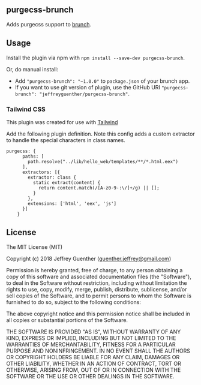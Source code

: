 ## purgecss-brunch
Adds purgecss support to
[brunch](http://brunch.io).

## Usage
Install the plugin via npm with `npm install --save-dev purgecss-brunch`.

Or, do manual install:

* Add `"purgecss-brunch": "~1.0.0"` to `package.json` of your brunch app.
* If you want to use git version of plugin, use the GitHub URI
`"purgecss-brunch": "jeffreyguenther/purgecss-brunch"`.

### Tailwind CSS

This plugin was created for use with
[Tailwind](https://tailwindcss.com/docs/controlling-file-size#removing-unused-css-with-purgecss)

Add the following plugin definition. Note this config adds a custom extractor
to handle the special characters in class names.

```
purgecss: {
      paths: [
        path.resolve("../lib/hello_web/templates/**/*.html.eex")
      ],
      extractors: [{
        extractor: class {
          static extract(content) {
            return content.match(/[A-z0-9-:\/]+/g) || [];
          }
        },
        extensions: ['html', 'eex', 'js']
      }]
    }
```

## License

The MIT License (MIT)

Copyright (c) 2018 Jeffrey Guenther (guenther.jeffrey@gmail.com)

Permission is hereby granted, free of charge, to any person obtaining a copy
of this software and associated documentation files (the "Software"), to deal
in the Software without restriction, including without limitation the rights
to use, copy, modify, merge, publish, distribute, sublicense, and/or sell
copies of the Software, and to permit persons to whom the Software is
furnished to do so, subject to the following conditions:

The above copyright notice and this permission notice shall be included in
all copies or substantial portions of the Software.

THE SOFTWARE IS PROVIDED "AS IS", WITHOUT WARRANTY OF ANY KIND, EXPRESS OR
IMPLIED, INCLUDING BUT NOT LIMITED TO THE WARRANTIES OF MERCHANTABILITY,
FITNESS FOR A PARTICULAR PURPOSE AND NONINFRINGEMENT. IN NO EVENT SHALL THE
AUTHORS OR COPYRIGHT HOLDERS BE LIABLE FOR ANY CLAIM, DAMAGES OR OTHER
LIABILITY, WHETHER IN AN ACTION OF CONTRACT, TORT OR OTHERWISE, ARISING FROM,
OUT OF OR IN CONNECTION WITH THE SOFTWARE OR THE USE OR OTHER DEALINGS IN
THE SOFTWARE.
